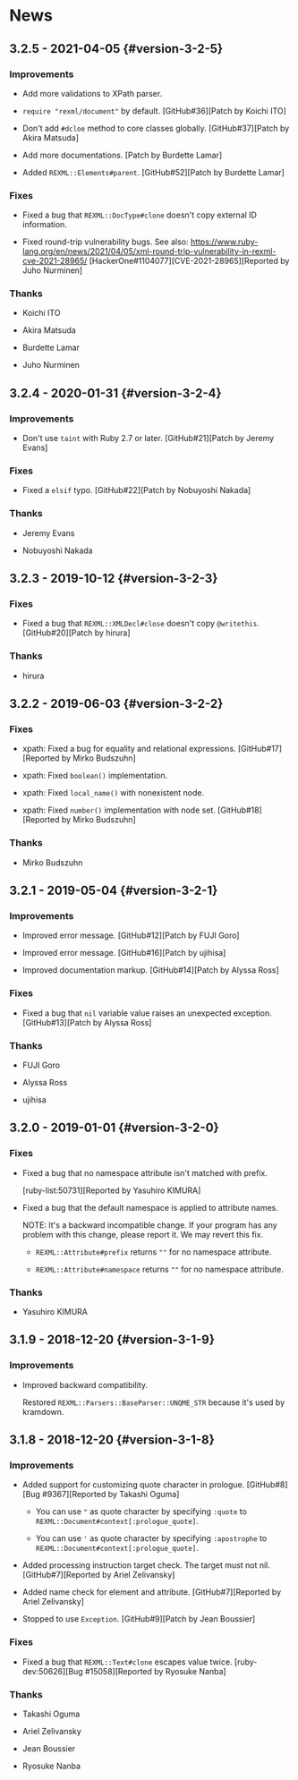 # News

## 3.2.5 - 2021-04-05 {#version-3-2-5}

### Improvements

  * Add more validations to XPath parser.

  * `require "rexml/document"` by default.
    [GitHub#36][Patch by Koichi ITO]

  * Don't add `#dcloe` method to core classes globally.
    [GitHub#37][Patch by Akira Matsuda]

  * Add more documentations.
    [Patch by Burdette Lamar]

  * Added `REXML::Elements#parent`.
    [GitHub#52][Patch by Burdette Lamar]

### Fixes

  * Fixed a bug that `REXML::DocType#clone` doesn't copy external ID
    information.

  * Fixed round-trip vulnerability bugs.
    See also: https://www.ruby-lang.org/en/news/2021/04/05/xml-round-trip-vulnerability-in-rexml-cve-2021-28965/
    [HackerOne#1104077][CVE-2021-28965][Reported by Juho Nurminen]

### Thanks

  * Koichi ITO

  * Akira Matsuda

  * Burdette Lamar

  * Juho Nurminen

## 3.2.4 - 2020-01-31 {#version-3-2-4}

### Improvements

  * Don't use `taint` with Ruby 2.7 or later.
    [GitHub#21][Patch by Jeremy Evans]

### Fixes

  * Fixed a `elsif` typo.
    [GitHub#22][Patch by Nobuyoshi Nakada]

### Thanks

  * Jeremy Evans

  * Nobuyoshi Nakada

## 3.2.3 - 2019-10-12 {#version-3-2-3}

### Fixes

  * Fixed a bug that `REXML::XMLDecl#close` doesn't copy `@writethis`.
    [GitHub#20][Patch by hirura]

### Thanks

  * hirura

## 3.2.2 - 2019-06-03 {#version-3-2-2}

### Fixes

  * xpath: Fixed a bug for equality and relational expressions.
    [GitHub#17][Reported by Mirko Budszuhn]

  * xpath: Fixed `boolean()` implementation.

  * xpath: Fixed `local_name()` with nonexistent node.

  * xpath: Fixed `number()` implementation with node set.
    [GitHub#18][Reported by Mirko Budszuhn]

### Thanks

  * Mirko Budszuhn

## 3.2.1 - 2019-05-04 {#version-3-2-1}

### Improvements

  * Improved error message.
    [GitHub#12][Patch by FUJI Goro]

  * Improved error message.
    [GitHub#16][Patch by ujihisa]

  * Improved documentation markup.
    [GitHub#14][Patch by Alyssa Ross]

### Fixes

  * Fixed a bug that `nil` variable value raises an unexpected exception.
    [GitHub#13][Patch by Alyssa Ross]

### Thanks

  * FUJI Goro

  * Alyssa Ross

  * ujihisa

## 3.2.0 - 2019-01-01 {#version-3-2-0}

### Fixes

  * Fixed a bug that no namespace attribute isn't matched with prefix.

    [ruby-list:50731][Reported by Yasuhiro KIMURA]

  * Fixed a bug that the default namespace is applied to attribute names.

    NOTE: It's a backward incompatible change. If your program has any
    problem with this change, please report it. We may revert this fix.

    * `REXML::Attribute#prefix` returns `""` for no namespace attribute.

    * `REXML::Attribute#namespace` returns `""` for no namespace attribute.

### Thanks

  * Yasuhiro KIMURA

## 3.1.9 - 2018-12-20 {#version-3-1-9}

### Improvements

  * Improved backward compatibility.

    Restored `REXML::Parsers::BaseParser::UNQME_STR` because it's used
    by kramdown.

## 3.1.8 - 2018-12-20 {#version-3-1-8}

### Improvements

  * Added support for customizing quote character in prologue.
    [GitHub#8][Bug #9367][Reported by Takashi Oguma]

    * You can use `"` as quote character by specifying `:quote` to
      `REXML::Document#context[:prologue_quote]`.

    * You can use `'` as quote character by specifying `:apostrophe`
      to `REXML::Document#context[:prologue_quote]`.

  * Added processing instruction target check. The target must not nil.
    [GitHub#7][Reported by Ariel Zelivansky]

  * Added name check for element and attribute.
    [GitHub#7][Reported by Ariel Zelivansky]

  * Stopped to use `Exception`.
    [GitHub#9][Patch by Jean Boussier]

### Fixes

  * Fixed a bug that `REXML::Text#clone` escapes value twice.
    [ruby-dev:50626][Bug #15058][Reported by Ryosuke Nanba]

### Thanks

  * Takashi Oguma

  * Ariel Zelivansky

  * Jean Boussier

  * Ryosuke Nanba
